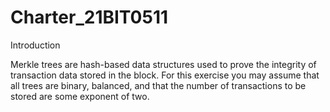 # Charter_21BIT0511
Introduction

Merkle trees are hash-based data structures used to prove the integrity of transaction data stored in the block. For this exercise you may assume that all trees are binary, balanced, and that the number of transactions to be stored are some exponent of two.
